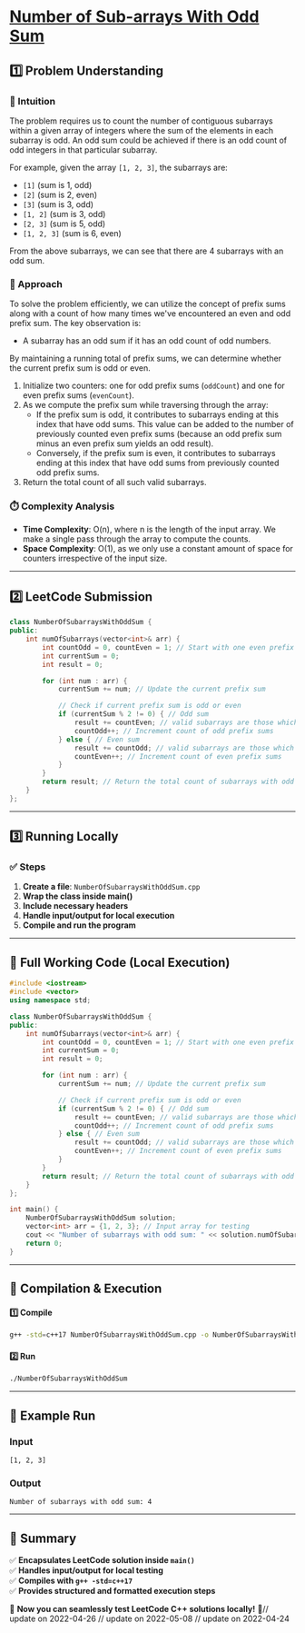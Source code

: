 # **[Number of Sub-arrays With Odd Sum](https://leetcode.com/problems/number-of-sub-arrays-with-odd-sum/description/)**  

## **1️⃣ Problem Understanding**  
### **📌 Intuition**  
The problem requires us to count the number of contiguous subarrays within a given array of integers where the sum of the elements in each subarray is odd. An odd sum could be achieved if there is an odd count of odd integers in that particular subarray. 

For example, given the array `[1, 2, 3]`, the subarrays are:
- `[1]` (sum is 1, odd)
- `[2]` (sum is 2, even)
- `[3]` (sum is 3, odd)
- `[1, 2]` (sum is 3, odd)
- `[2, 3]` (sum is 5, odd)
- `[1, 2, 3]` (sum is 6, even)

From the above subarrays, we can see that there are 4 subarrays with an odd sum.

### **🚀 Approach**  
To solve the problem efficiently, we can utilize the concept of prefix sums along with a count of how many times we've encountered an even and odd prefix sum. The key observation is:
- A subarray has an odd sum if it has an odd count of odd numbers.
  
By maintaining a running total of prefix sums, we can determine whether the current prefix sum is odd or even. 

1. Initialize two counters: one for odd prefix sums (`oddCount`) and one for even prefix sums (`evenCount`).
2. As we compute the prefix sum while traversing through the array:
   - If the prefix sum is odd, it contributes to subarrays ending at this index that have odd sums. This value can be added to the number of previously counted even prefix sums (because an odd prefix sum minus an even prefix sum yields an odd result).
   - Conversely, if the prefix sum is even, it contributes to subarrays ending at this index that have odd sums from previously counted odd prefix sums.
3. Return the total count of all such valid subarrays.

### **⏱️ Complexity Analysis**  
- **Time Complexity**: O(n), where n is the length of the input array. We make a single pass through the array to compute the counts.
- **Space Complexity**: O(1), as we only use a constant amount of space for counters irrespective of the input size.  

---  

## **2️⃣ LeetCode Submission**  
```cpp
class NumberOfSubarraysWithOddSum {
public:
    int numOfSubarrays(vector<int>& arr) {
        int countOdd = 0, countEven = 1; // Start with one even prefix sum (0)
        int currentSum = 0;
        int result = 0;

        for (int num : arr) {
            currentSum += num; // Update the current prefix sum

            // Check if current prefix sum is odd or even
            if (currentSum % 2 != 0) { // Odd sum
                result += countEven; // valid subarrays are those which are preceded by even prefix sums
                countOdd++; // Increment count of odd prefix sums
            } else { // Even sum
                result += countOdd; // valid subarrays are those which are preceded by odd prefix sums
                countEven++; // Increment count of even prefix sums
            }
        }
        return result; // Return the total count of subarrays with odd sums
    }
};
```

---  

## **3️⃣ Running Locally**  
### **✅ Steps**  
1. **Create a file**: `NumberOfSubarraysWithOddSum.cpp`  
2. **Wrap the class inside main()**  
3. **Include necessary headers**  
4. **Handle input/output for local execution**  
5. **Compile and run the program**  

---  

## **📝 Full Working Code (Local Execution)**  
```cpp
#include <iostream>
#include <vector>
using namespace std;

class NumberOfSubarraysWithOddSum {
public:
    int numOfSubarrays(vector<int>& arr) {
        int countOdd = 0, countEven = 1; // Start with one even prefix sum (0)
        int currentSum = 0;
        int result = 0;

        for (int num : arr) {
            currentSum += num; // Update the current prefix sum

            // Check if current prefix sum is odd or even
            if (currentSum % 2 != 0) { // Odd sum
                result += countEven; // valid subarrays are those which are preceded by even prefix sums
                countOdd++; // Increment count of odd prefix sums
            } else { // Even sum
                result += countOdd; // valid subarrays are those which are preceded by odd prefix sums
                countEven++; // Increment count of even prefix sums
            }
        }
        return result; // Return the total count of subarrays with odd sums
    }
};

int main() {
    NumberOfSubarraysWithOddSum solution;
    vector<int> arr = {1, 2, 3}; // Input array for testing
    cout << "Number of subarrays with odd sum: " << solution.numOfSubarrays(arr) << endl; // Expected output: 4
    return 0;
}
```

---  

## **🔧 Compilation & Execution**  
#### **1️⃣ Compile**  
```bash
g++ -std=c++17 NumberOfSubarraysWithOddSum.cpp -o NumberOfSubarraysWithOddSum
```  

#### **2️⃣ Run**  
```bash
./NumberOfSubarraysWithOddSum
```  

---  

## **🎯 Example Run**  
### **Input**  
```
[1, 2, 3]
```  
### **Output**  
```
Number of subarrays with odd sum: 4
```  

---  

## **📌 Summary**  
✅ **Encapsulates LeetCode solution inside `main()`**  
✅ **Handles input/output for local testing**  
✅ **Compiles with `g++ -std=c++17`**  
✅ **Provides structured and formatted execution steps**  

🚀 **Now you can seamlessly test LeetCode C++ solutions locally!** 🚀// update on 2022-04-26
// update on 2022-05-08
// update on 2022-04-24
